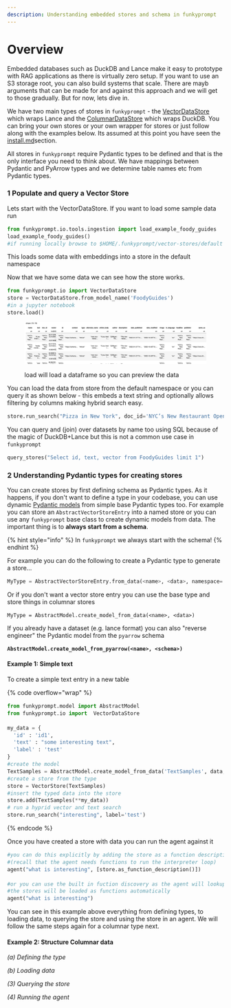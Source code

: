 ```yaml
---
description: Understanding embedded stores and schema in funkyprompt
---
```


# Overview

Embedded databases such as DuckDB and Lance make it easy to prototype with RAG applications as there is virtually zero setup. If you want to use an S3 storage root, you can also build systems that scale. There are mayb arguments that can be made for and against this approach and we will get to those gradually. But for now, lets dive in.

We have two main types of stores in `funkyprompt` - the [VectorDataStore](https://github.com/mr-saoirse/funkyprompt/blob/main/funkyprompt/io/stores/VectorDataStore.py) which wraps Lance and the [ColumnarDataStore](https://github.com/mr-saoirse/funkyprompt/blob/main/funkyprompt/io/stores/ColumnarDataStore.py) which wraps DuckDB. You can bring your own stores or your own wrapper for stores or just follow along with the examples below. Its assumed at this point you have seen the [install.md](../why-funkyprompt/install.md "mention")section.

All stores in `funkyprompt` require Pydantic types to be defined and that is the only interface you need to think about. We have mappings between Pydantic and PyArrow types and we determine table names etc from Pydantic types.

### 1 Populate and query a Vector Store

Lets start with the VectorDataStore. If you want to load some sample data run

```python
from funkyprompt.io.tools.ingestion import load_example_foody_guides
load_example_foody_guides()
#if running locally browse to $HOME/.funkyprompt/vector-stores/default
```

This loads some data with embeddings into a store in the default namespace &#x20;

Now that we have some data we can see how the store works.&#x20;

```python
from funkyprompt.io import VectorDataStore
store = VectorDataStore.from_model_name('FoodyGuides')
#in a jupyter notebook
store.load()
```

<figure><img src="../.gitbook/assets/image (2).png" alt=""><figcaption><p>load will load a dataframe so you can preview the data</p></figcaption></figure>

You can load the data from store from the default namespace or you can query it as shown below - this embeds a text string and optionally allows filtering by columns making hybrid search easy.

```python
store.run_search("Pizza in New York", doc_id='NYC’s New Restaurant Openings')
```

You can query and (join) over datasets by name too using SQL because of the magic of DuckDB+Lance but this is not a common use case in `funkyprompt`

```python
query_stores("Select id, text, vector from FoodyGuides limit 1")
```

### 2 Understanding Pydantic types for creating stores

You can create stores by first defining schema as Pydantic types. As it happens, if you don't want to define a type in your codebase, you can use dynamic [Pydantic models](https://docs.pydantic.dev/latest/concepts/models/) from simple base Pydantic types too. For example you can store an `AbstractVectorStoreEntry` into a named store or you can use any `funkyprompt` base class to create dynamic models from data. The important thing is to **always start from a schema**.

{% hint style="info" %}
In `funkyprompt` we always start with the schema!
{% endhint %}

For example you can do the following to create a Pydantic type to generate a store...

```python
MyType = AbstractVectorStoreEntry.from_data(<name>, <data>, namespace='default')
```

Or if you don't want a vector store entry you can use the base type and store things in columnar stores

```
MyType = AbstractModel.create_model_from_data(<name>, <data>)
```

If you already have a dataset (e.g. lance format) you can also "reverse engineer" the Pydantic model from the `pyarrow` schema

<pre class="language-python" data-overflow="wrap"><code class="lang-python"><strong>AbstractModel.create_model_from_pyarrow(&#x3C;name>, &#x3C;schema>)
</strong></code></pre>

#### Example 1: Simple text&#x20;

To create a simple text entry in a new table

{% code overflow="wrap" %}
```python
from funkyprompt.model import AbstractModel
from funkyprompt.io import  VectorDataStore

my_data = {
  'id' : 'id1',
  'text' : "some interesting text",
  'label' : 'test'
}
#create the model
TextSamples = AbstractModel.create_model_from_data('TextSamples', data, namespace='default')
#create a store from the type
store = VectorStore(TextSamples)
#insert the typed data into the store
store.add(TextSamples(**my_data))
# run a hyprid vector and text search
store.run_search("interesting", label='test')
```
{% endcode %}

Once you have created a store with data you can run the agent against it

```python
#you can do this explicitly by adding the store as a function description
#(recall that the agent needs functions to run the interpreter loop)
agent("what is interesting", [store.as_function_description()])

#or you can use the built in fuction discovery as the agent will lookup functions 
#the stores will be loaded as functions automatically
agent("what is interesting")
```

You can see in this example above everything from defining types, to loading data, to querying the store and using the store in an agent. We will follow the same steps again for a columnar type next.

#### Example 2: Structure Columnar data

_(a) Defining the type_

_(b) Loading data_

_(3) Querying the store_

_(4) Running the agent_
